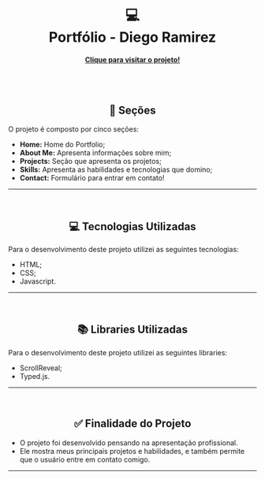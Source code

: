 <h1 align="center">
  💻<br>Portfólio - Diego Ramirez
</h1>

<h4 align="center"><a href="https://digxz.vercel.app/">Clique para visitar o projeto!</a></h4>

<br><br>

<h2 align="center">📍 Seções</h2>

O projeto é composto por cinco seções:

- **Home:** Home do Portfolio;
- **About Me:** Apresenta informações sobre mim;
- **Projects:** Seção que apresenta os projetos;
- **Skills:** Apresenta as habilidades e tecnologias que domino;
- **Contact:** Formulário para entrar em contato!

---
<br>

<h2 align="center">💻 Tecnologias Utilizadas</h2>

Para o desenvolvimento deste projeto utilizei as seguintes tecnologias:

- HTML;
- CSS;
- Javascript.
  
---
<br>

<h2 align="center">📚 Libraries Utilizadas</h2>

Para o desenvolvimento deste projeto utilizei as seguintes libraries:

- ScrollReveal;
- Typed.js.
  
---
<br>

<h2 align="center">✅ Finalidade do Projeto</h2>

- O projeto foi desenvolvido pensando na apresentação profissional.
- Ele mostra meus principais projetos e habilidades, e também permite que o usuário entre em contato comigo.
    
---
